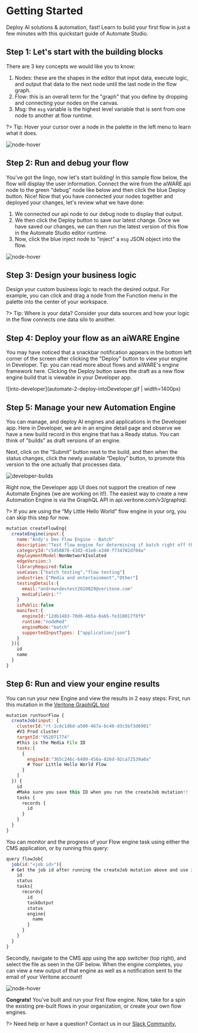 # Getting Started

Deploy AI solutions & automation, fast!
Learn to build your first flow in just a few minutes with this quickstart guide of Automate Studio.

## Step 1: Let's start with the building blocks

There are 3 key concepts we would like you to know:

1. Nodes: these are the shapes in the editor that input data, execute logic, and output that data to the next node until the last node in the flow graph.
2. Flow: this is an overall term for the "graph" that you define by dropping and connecting your nodes on the canvas.
3. Msg: the `msg` variable is the highest level variable that is sent from one node to another at flow runtime.

?> Tip: Hover your cursor over a node in the palette in the left menu to learn what it does.

![node-hover](automate-0-studioNodeHover.png)

## Step 2: Run and debug your flow

You've got the lingo, now let's start building!
In this sample flow below, the flow will display the user information. Connect the wire from the aiWARE api node to the green "debug" node like below and then click the blue Deploy button.
Nice! Now that you have connected your nodes together and deployed your changes, let's review what we have done:

1. We connected our api node to our debug node to display that output.
2. We then click the Deploy button to save our latest change. Once we have saved our changes, we can then run the latest version of this flow in the Automate Studio editor runtime.
3. Now, click the blue inject node to "inject" a `msg` JSON object into the flow.

![node-hover](automate-1-deployandsaveflow.gif)

## Step 3: Design your business logic

Design your custom business logic to reach the desired output. For example, you can click and drag a node from the Function menu in the palette into the center of your workspace.

?> Tip: Where is your data? Consider your data sources and how your logic in the flow connects one data silo to another.

## Step 4: Deploy your flow as an aiWARE Engine

You may have noticed that a snackbar notification appears in the bottom left corner of the screen after clicking the "Deploy" button to view your engine in Developer.
Tip: you can read more about flows and aiWARE's engine framework here.
Clicking the Deploy button saves the draft as a new flow engine build that is viewable in your Developer app.

![into-developer](automate-2-deploy-intoDeveloper.gif | width=1400px)

## Step 5: Manage your new Automation Engine

You can manage, and deploy AI engines and applications in the Developer app.
Here in Developer, we are in an engine detail page and observe we have a new build record in this engine that has a Ready status. You can think of "builds" as draft versions of an engine.

Next, click on the “Submit” button next to the build, and then when the status changes, click the newly available “Deploy” button, to promote this version to the one actually that processes data.

![developer-builds](automate-3-developerbuilds.gif)

Right now, the Developer app UI does not support the creation of new Automate Engines (we are working on it!). The easiest way to create a new Automation Engine is via the GraphQL API in api.veritone.com/v3/graphiql.

?> If you are using the “My Little Hello World” flow engine in your org, you can skip this step for now.

```javascript
mutation createFlowEng{
  createEngine(input:{
    name:"Andy's Dev Flow Engine - Batch"
    description:"Test flow engine for determining if batch right off the bat works"
    categoryId:"c5458876-43d2-41e8-a340-f734702df04a"
    deploymentModel:NonNetworkIsolated
    edgeVersion:3
    libraryRequired:false
    useCases:["batch testing","flow testing"]
    industries:["Media and entertainment","Other"]
    testingDetails:{
      email:"andrew+devtest2020029@veritone.com"
      mediaFileUri:""
    }
    isPublic:false
    manifest:{
      engineId:"12db1483-70d6-4b5a-8a65-fe310017f8f9"
      runtime:"nodeRed"
      engineMode:"batch"
      supportedInputTypes: ["application/json"]
    }
  }){
    id
    name
  }
}
```

## Step 6: Run and view your engine results

You can run your new Engine and view the results in 2 easy steps:
First, run this mutation in the [Veritone GraphiQL tool](https://api.veritone.com/v3/graphiql)

```javascript
mutation runYourFlow {
  createJob(input: {
    clusterId:"rt-1cdc1d6d-a500-467a-bc46-d3c5bf3d6901"
    #V3 Prod cluster
    targetId:"952071774"
    #this is the Media File ID
    tasks:[
      {
        engineId:"365c246c-6409-456a-826d-92ca72539a0a"
        # Your Little Hello World Flow
      }
    ]
  }) {
    id
    #Make sure you save this ID when you run the createJob mutation!!
    tasks {
      records {
        id
      }
    }
  }
}
```

You can monitor and the progress of your Flow engine task using either the CMS application, or by running this query:

```javascript
query flowJob{
  job(id:"<job id>"){
  # Get the job id after running the createJob mutation above and use it here
    id
    status
    tasks{
      records{
        id
        taskOutput
        status
        engine{
          name
        }
      }
    }
  }
}
```

Secondly, navigate to the CMS app using the app switcher (top right), and select the file as seen in the GIF below. When the engine completes, you can view a new output of that engine as well as a notification sent to the email of your Veritone account!

![node-hover](automate-4-cms-runflow.gif)

**Congrats!** You’ve built and run your first flow engine.
Now, take for a spin the existing pre-built flows in your organization, or create your own flow engines.

?> Need help or have a question? Contact us in our [Slack Community.](http://veritonedev.slack.com/)
